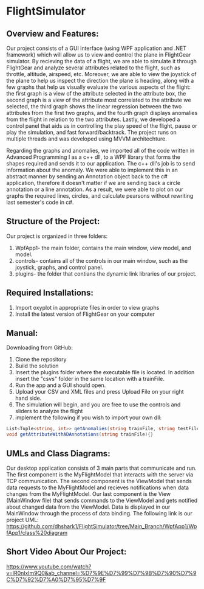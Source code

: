 # FlightSimulator

## Overview and Features: 

Our project consists of a GUI interface (using WPF application and .NET framework) which will allow us to view and control the plane in FlightGear simulator. By recieving the data of a flight, we are able to simulate it through FlightGear and analyze several attributes related to the flight, such as throttle, altitude, airspeed, etc. Moreover, we are able to view the joystick of the plane to help us inspect the direction the plane is heading, along with a few graphs that help us visually evaluate the various aspects of the flight: the first graph is a view of the attribute selected in the attribute box, the second graph is a view of the attribute most correlated to the attribute we selected, the third graph shows the linear regression between the two attributes from the first two graphs, and the fourth graph displays anomalies from the flight in relation to the two attributes. Lastly, we developed a control panel that aids us in controlling the play speed of the flight, pause or play the simulation, and fast forward/backtrack. 
The project runs on multiple threads and was developed using MVVM architechture.

Regarding the graphs and anomalies, we imported all of the code written in Advanced Programming I as a c++ dll, to a WPF library that forms the shapes required and sends it to our application. The c++ dll's job is to send information about the anomaly. We were able to implement this in an abstract manner by sending an Annotation object back to the c# application, therefore it doesn't matter if we are sending back a circle annotation or a line annotation. As a result, we were able to plot on our graphs the required lines, circles, and calculate pearsons without rewriting last semester's code in c#. 

## Structure of the Project: 

Our project is organized in three folders: 

1. WpfApp1- the main folder, contains the main window, view model, and model. 
2. controls- contains all of the controls in our main window, such as the joystick, graphs, and control panel.
3. plugins- the folder that contians the dynamic link libraries of our project.

## Required Installations: 

1. Import oxyplot in appropriate files in order to view graphs
2. Install the latest version of FlightGear on your computer 

## Manual: 
Downloading from GitHub:
1. Clone the repository
2. Build the solution
3. Insert the plugins folder where the executable file is located. In addition insert the "csvs" folder in the same location with a trainFile. 
4. Run the app and a GUI should open.
5. Upload your CSV and XML files and press Upload File on your right hand side. 
6. The simulation will begin, and you are free to use the controls and sliders to analyze the flight 
7. implement the following if you wish to import your own dll:
```cs
List<Tuple<string, int>> getAnomalies(string trainFile, string testFile){}
void getAttributeWithADAnnotations(string trainFile){}
```

## UMLs and Class Diagrams: 

Our desktop application consists of 3 main parts that communicate and run. The first component is the MyFlightModel that interacts with the server via TCP communication. The second component is the ViewModel that sends data requests to the MyFlightModel and recieves notifications when data changes from the MyFlightModel. Our last component is the View (MainWindow file) that sends commands to the ViewModel and gets notified about changed data from the ViewModel. Data is displayed in our MainWindow through the process of data binding. The following link is our project UML: https://github.com/dhshark1/FlightSimulator/tree/Main_Branch/WpfApp1/WpfApp1/class%20diagram

## Short Video About Our Project: 
https://www.youtube.com/watch?v=lR0nlxIm9Q0&ab_channel=%D7%9E%D7%99%D7%9B%D7%90%D7%9C%D7%92%D7%A0%D7%95%D7%9F
